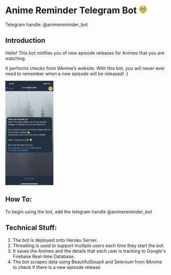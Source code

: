 # Anime Reminder Telegram Bot <img src="/images/bot_dp.png" width="5%"/>
Telegram handle: @animereminder_bot 

## Introduction
Hello! This bot notifies you of new episode releases for Animes that you are watching.

It performs checks from 9Anime’s website. With this bot, you will never ever need to remember when a new episode will be released! :)

<img src="/images/introduction.PNG" width="30%">

## How To:
To begin using the bot, add the telegram handle @animereminder_bot

## Technical Stuff:
1) The bot is deployed onto Heroku Server.
2) Threading is used to support multiple users each time they start the bot.
3) It saves the Animes and the details that each user is tracking to Google's Firebase Real-time Database.
4) The bot scrapes data using BeautifulSoup4 and Selenium from 9Anime to check if there is a new episode release.
